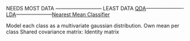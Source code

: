 NEEDS MOST DATA ————————— LEAST DATA 
[QDA](QDA.md)———————-[LDA](LDA.md)———————[Nearest Mean Classifier](Nearest%20Mean%20Classifier.md)

Model each class as a multivariate gaussian distribution.
	Own mean per class
	Shared covariance matrix: Identity matrix